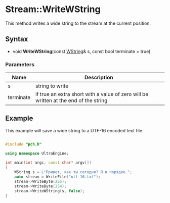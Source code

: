 # Stream::WriteWString #
This method writes a wide string to the stream at the current position.

## Syntax ##
- void **WriteWString**(const [WString](WString.md)& s, const bool terminate = true)

### Parameters ###
| Name | Description |
|---|---|
| s | string to write |
| terminate | if true an extra short with a value of zero will be written at the end of the string |

## Example ##
This example will save a wide string to a UTF-16 encoded text file.

```c++

#include "pch.h"

using namespace UltraEngine;
 
int main(int argc, const char* argv[])
{
    WString s = L"Привет, как ты сегодня? Я в порядке.";
    auto strean = WriteFile("utf-16.txt");
    stream->WriteByte(255);
    stream->WriteByte(254);
    stream->WriteWString(s, false);
}
```
